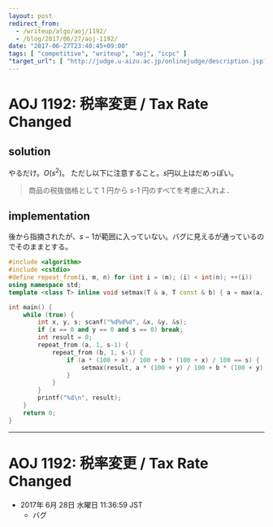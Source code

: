 ```yaml
---
layout: post
redirect_from:
  - /writeup/algo/aoj/1192/
  - /blog/2017/06/27/aoj-1192/
date: "2017-06-27T23:40:45+09:00"
tags: [ "competitive", "writeup", "aoj", "icpc" ]
"target_url": [ "http://judge.u-aizu.ac.jp/onlinejudge/description.jsp?id=1192" ]
---
```


# AOJ 1192: 税率変更 / Tax Rate Changed

## solution

やるだけ。$O(s^2)$。
ただし以下に注意すること。$s$円以上はだめっぽい。

>   商品の税抜価格として 1 円から s-1 円のすべてを考慮に入れよ．

## implementation

後から指摘されたが、$s-1$が範囲に入っていない。バグに見えるが通っているのでそのままとする。

``` c++
#include <algorithm>
#include <cstdio>
#define repeat_from(i, m, n) for (int i = (m); (i) < int(n); ++(i))
using namespace std;
template <class T> inline void setmax(T & a, T const & b) { a = max(a, b); }

int main() {
    while (true) {
        int x, y, s; scanf("%d%d%d", &x, &y, &s);
        if (x == 0 and y == 0 and s == 0) break;
        int result = 0;
        repeat_from (a, 1, s-1) {
            repeat_from (b, 1, s-1) {
                if (a * (100 + x) / 100 + b * (100 + x) / 100 == s) {
                    setmax(result, a * (100 + y) / 100 + b * (100 + y) / 100);
                }
            }
        }
        printf("%d\n", result);
    }
    return 0;
}
```

---

# AOJ 1192: 税率変更 / Tax Rate Changed

-   2017年  6月 28日 水曜日 11:36:59 JST
    -   バグ
